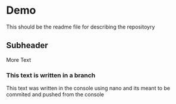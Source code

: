 # Demo
This should be the readme file for describing the repositoyry

## Subheader

More Text

### This text is written in a branch

This text was written in the console using nano and its meant to be commited and pushed from the console
